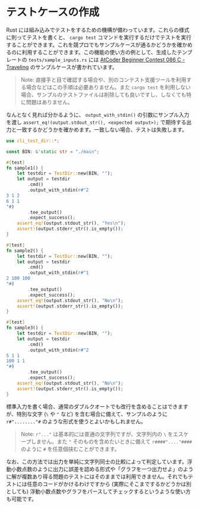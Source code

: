 <!-- -*- coding:utf-8-unix -*- -->

# テストケースの作成

Rust には組み込みでテストをするための機構が備わっています。これらの様式に則ってテストを書くと、 `cargo test` コマンドを実行するだけでテストを実行することができます。これを競プロでもサンプルケースが通るかどうかを確かめるのに利用することができます。この機能の使い方の例として、生成したテンプレートの `tests/sample_inputs.rs` には [AtCoder Beginner Contest 086 C - Traveling](https://atcoder.jp/contests/abc086/tasks/arc089_a) のサンプルケースが書かれています。

> Note: 直接手と目で確認する場合や、別のコンテスト支援ツールを利用する場合などはこの手順は必要ありません。また `cargo test` を利用しない場合、サンプルのテストファイルは削除しても良いですし、しなくても特に問題はありません。

なんとなく見れば分かるように、 `output_with_stdin()` の引数にサンプル入力を渡し `assert_eq!(output.stdout_str(), <expected output>);` で期待する出力と一致するかどうかを確かめます。一致しない場合、テストは失敗します。

```rust
use cli_test_dir::*;

const BIN: &'static str = "./main";

#[test]
fn sample1() {
    let testdir = TestDir::new(BIN, "");
    let output = testdir
        .cmd()
        .output_with_stdin(r#"2
3 1 2
6 1 1
"#)
        .tee_output()
        .expect_success();
    assert_eq!(output.stdout_str(), "Yes\n");
    assert!(output.stderr_str().is_empty());
}

#[test]
fn sample2() {
    let testdir = TestDir::new(BIN, "");
    let output = testdir
        .cmd()
        .output_with_stdin(r#"1
2 100 100
"#)
        .tee_output()
        .expect_success();
    assert_eq!(output.stdout_str(), "No\n");
    assert!(output.stderr_str().is_empty());
}

#[test]
fn sample3() {
    let testdir = TestDir::new(BIN, "");
    let output = testdir
        .cmd()
        .output_with_stdin(r#"2
5 1 1
100 1 1
"#)
        .tee_output()
        .expect_success();
    assert_eq!(output.stdout_str(), "No\n");
    assert!(output.stderr_str().is_empty());
}
```

標準入力を書く場合、通常のダブルクオートでも改行を含めることはできますが、特別な文字 (`\` や `"` など) を含む場合に備えて、サンプルのように `r#"........"#` のような形式を使うとよいかもしれません。

> Note: `r"..."` は基本的には普通の文字列ですが、文字列内の `\` をエスケープしません。また `"` そのものを含めたいときに備えて `r####"...."####` のように `#` を任意個挟むことができます。

なお、この方法では出力を単純に文字列同士の比較によって判定しています。浮動小数点数のように出力に誤差を認める形式や「グラフを一つ出力せよ」のように解が複数あり得る問題のテストにはそのままでは利用できません。それでもテストには任意のコードがかけるわけですから (実際にそこまでするかどうかは別としても) 浮動小数点数やグラフをパースしてチェックするというような使い方も可能です。
